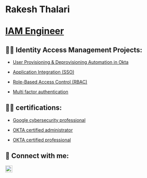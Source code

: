 <h1>Rakesh Thalari <br/> <br/><a href="https://www.linkedin.com/in/joshmadakor/">IAM Engineer</a>

<h2>👨‍💻 Identity Access Management Projects:</h2>


  - [User Provisioning & Deprovisioning Automation in Okta](https://github.com/Rakeshthalari/Provisioning-deProvisioning/blob/main/README.md)

  - [Application Integration (SSO)](https://github.com/Rakeshthalari/Application-integration/blob/main/README.md)
    
  - [Role-Based Access Control (RBAC)](https://github.com/Rakeshthalari/Role-based-access-control/blob/main/README.md)
  
  - [Multi factor authentication](https://github.com/Rakeshthalari/MFA/blob/main/README.md)<b></b>


<h2>👨‍💻 certifications:</h2>


  - [Google cybersecurity professional](https://www.credly.com/badges/eb040df2-ffc3-4a29-80a9-960fe9a83825/public_url)
    
  - [OKTA certified administrator](https://www.credly.com/badges/1eeaae72-83a3-4449-a326-8208ba88ff09/public_url)

  - [OKTA certified professional](https://www.credly.com/badges/45cf1261-289a-4796-a90d-2acebb84efbd/public_url)

<h2> 🤳 Connect with me:</h2>


[<img align="left" alt="JoshMadakor | LinkedIn" width="22px" src="https://cdn.jsdelivr.net/npm/simple-icons@v3/icons/linkedin.svg" />][linkedin]



[linkedin]: https://www.linkedin.com/in/rakesh-thalari/

<!--
**joshmadakor1/joshmadakor1** is a ✨ _special_ ✨ repository because its `README.md` (this file) appears on your GitHub profile.

Here are some ideas to get you started:

- 🔭 I’m currently working on ...
- 🌱 I’m currently learning ...
- 👯 I’m looking to collaborate on ...
- 🤔 I’m looking for help with ...
- 💬 Ask me about ...
- 📫 How to reach me: ...
- 😄 Pronouns: ...
- ⚡ Fun fact: ...
-->
